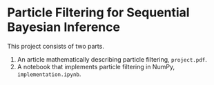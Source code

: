 # Particle Filtering for Sequential Bayesian Inference

This project consists of two parts. 
1. An article mathematically describing particle filtering, `project.pdf`. 
2. A notebook that implements particle filtering in NumPy, `implementation.ipynb`. 
